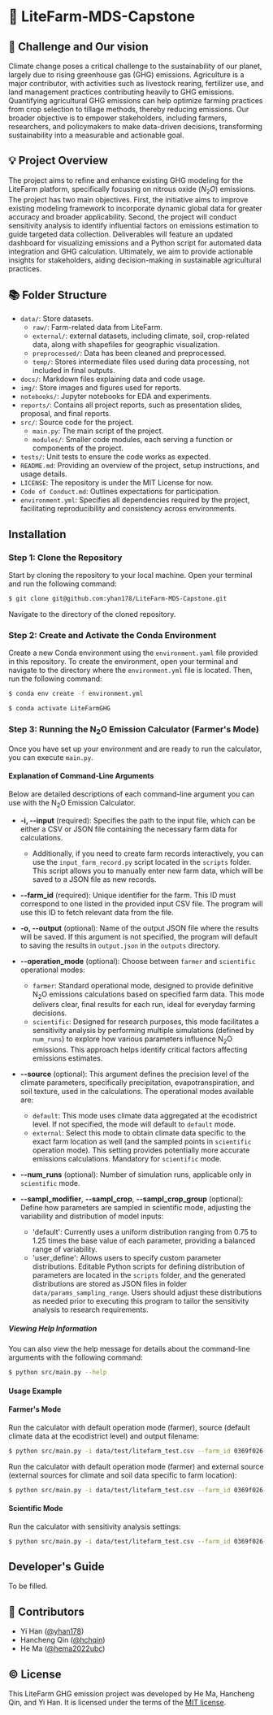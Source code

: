 # 🌿 LiteFarm-MDS-Capstone

## 👀 Challenge and Our vision  
Climate change poses a critical challenge to the sustainability of our planet, largely due to rising greenhouse gas (GHG) emissions. Agriculture is a major contributor, with activities such as livestock rearing, fertilizer use, and land management practices contributing heavily to GHG emissions. Quantifying agricultural GHG emissions can help optimize farming practices from crop selection to tillage methods, thereby reducing emissions. Our broader objective is to empower stakeholders, including farmers, researchers, and policymakers to make data-driven decisions, transforming sustainability into a measurable and actionable goal.

## 💡 Project Overview  
The project aims to refine and enhance existing GHG modeling for the LiteFarm platform, specifically focusing on nitrous oxide ($N_2O$) emissions. The project has two main objectives. First, the initiative aims to improve existing modeling framework to incorporate dynamic global data for greater accuracy and broader applicability. Second, the project will conduct sensitivity analysis to identify influential factors on emissions estimation to guide targeted data collection. Deliverables will feature an updated dashboard for visualizing emissions and a Python script for automated data integration and GHG calculation. Ultimately, we aim to provide actionable insights for stakeholders, aiding decision-making in sustainable agricultural practices.

## 📚 Folder Structure  
- `data/`: Store datasets.
    - `raw/`: Farm-related data from LiteFarm.
    - `external/`: external datasets, including climate, soil, crop-related data, along with shapefiles for geographic visualization.
    - `preprocessed/`: Data has been cleaned and preprocessed.
    - `temp/`: Stores intermediate files used during data processing, not included in final outputs.
- `docs/`: Markdown files explaining data and code usage.
- `img/`: Store images and figures used for reports.
- `notebooks/`: Jupyter notebooks for EDA and experiments.
- `reports/`: Contains all project reports, such as presentation slides, proposal, and final reports.
- `src/`: Source code for the project.
    - `main.py`: The main script of the project.
    - `modules/`: Smaller code modules, each serving a function or components of the project.
- `tests/`: Unit tests to ensure the code works as expected.
- `README.md`: Providing an overview of the project, setup instructions, and usage details.
- `LICENSE`: The repository is under the MIT License for now.
- `Code of Conduct.md`: Outlines expectations for participation.
- `environment.yml`: Specifies all dependencies required by the project, facilitating reproducibility and consistency across environments.

## Installation

### Step 1: Clone the Repository

Start by cloning the repository to your local machine. Open your terminal and run the following command:

``` bash
$ git clone git@github.com:yhan178/LiteFarm-MDS-Capstone.git
```

Navigate to the directory of the cloned repository.

### Step 2: Create and Activate the Conda Environment

Create a new Conda environment using the `environment.yaml` file provided in this repository. To create the environment, open your terminal and navigate to the directory where the `environment.yml` file is located. Then, run the following command:

``` bash
$ conda env create -f environment.yml

$ conda activate LiteFarmGHG
```

### Step 3: Running the N<sub>2</sub>O Emission Calculator (Farmer's Mode)

Once you have set up your environment and are ready to run the calculator, you can execute `main.py`. 

#### Explanation of Command-Line Arguments

Below are detailed descriptions of each command-line argument you can use with the N<sub>2</sub>O Emission Calculator.

- **-i, --input** (required): Specifies the path to the input file, which can be either a CSV or JSON file containing the necessary farm data for calculations.
  - Additionally, if you need to create farm records interactively, you can use the `input_farm_record.py` script located in the `scripts` folder. This script allows you to manually enter new farm data, which will be saved to a JSON file as new records.

- **--farm_id** (required): Unique identifier for the farm. This ID must correspond to one listed in the provided input CSV file. The program will use this ID to fetch relevant data from the file.

- **-o, --output**  (optional): Name of the output JSON file where the results will be saved. If this argument is not specified, the program will default to saving the results in `output.json` in the `outputs` directory. 

- **--operation_mode** (optional): Choose between `farmer` and `scientific` operational modes:
  - `farmer`: Standard operational mode, designed to provide definitive N<sub>2</sub>O emissions calculations based on specified farm data. This mode delivers clear, final results for each run, ideal for everyday farming decisions.
  - `scientific`: Designed for research purposes, this mode facilitates a sensitivity analysis by performing multiple simulations (defined by `num_runs`) to explore how various parameters influence N<sub>2</sub>O emissions. This approach helps identify critical factors affecting emissions estimates.

- **--source** (optional): This argument defines the precision level of the climate parameters, specifically precipitation, evapotranspiration, and soil texture, used in the calculations. The operational modes available are:
  - `default`: This mode uses climate data aggregated at the ecodistrict level. If not specified, the mode will default to `default` mode.
  - `external`: Select this mode to obtain climate data specific to the exact farm location as well (and the sampled points in `scientific` operation mode). This setting provides potentially more accurate emissions calculations. Mandatory for `scientific` mode.

- **--num_runs** (optional): Number of simulation runs, applicable only in `scientific` mode.

- **--sampl_modifier**, **--sampl_crop**, **--sampl_crop_group** (optional): Define how parameters are sampled in scientific mode, adjusting the variability and distribution of model inputs:
  - 'default': Currently uses a uniform distribution ranging from 0.75 to 1.25 times the base value of each parameter, providing a balanced range of variability.
  - 'user_define': Allows users to specify custom parameter distributions. Editable Python scripts for defining distribution of parameters are located in the `scripts` folder, and the generated distributions are stored as JSON files in folder `data/params_sampling_range`. Users should adjust these distributions as needed prior to executing this program to tailor the sensitivity analysis to research requirements.
 
##### Viewing Help Information
You can also view the help message for details about the command-line arguments with the following command:

```bash
$ python src/main.py --help
```

#### Usage Example

#### Farmer's Mode

Run the calculator with default operation mode (farmer), source (default climate data at the ecodistrict level) and output filename:

```bash
$ python src/main.py -i data/test/litefarm_test.csv --farm_id 0369f026-1f90-11ee-b788-0242ac150004
```

Run the calculator with default operation mode (farmer) and external source (external sources for climate and soil data specific to farm location):

``` bash
$ python src/main.py -i data/test/litefarm_test.csv --farm_id 0369f026-1f90-11ee-b788-0242ac150004 --mode precise -o my_farm_precise_climate_data.json
```

#### Scientific Mode

Run the calculator with sensitivity analysis settings:

``` bash
$ python src/main.py -i data/test/litefarm_test.csv --farm_id 0369f026-1f90-11ee-b788-0242ac150004 -o my_farm_sci_mode.json --operation_mode scientific --source external --num_runs 100
```

## Developer's Guide  
To be filled.

## 👥 Contributors  
-   Yi Han ([\@yhan178](https://github.com/yhan178))
-   Hancheng Qin ([\@hchqin](https://github.com/hchqin))
-   He Ma ([\@hema2022ubc](https://github.com/hema2022ubc))

## ©️ License  
This LiteFarm GHG emission project was developed by He Ma, Hancheng Qin, and Yi Han. It is licensed under the terms of the [MIT license](LICENSE).
